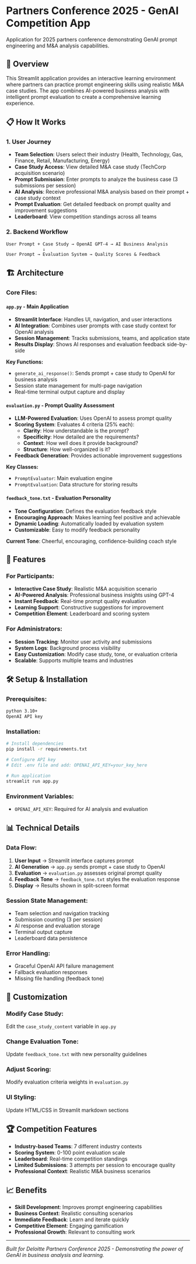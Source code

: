 # Partners Conference 2025 - GenAI Competition App

Application for 2025 partners conference demonstrating GenAI prompt engineering and M&A analysis capabilities.

## 🚀 Overview

This Streamlit application provides an interactive learning environment where partners can practice prompt engineering skills using realistic M&A case studies. The app combines AI-powered business analysis with intelligent prompt evaluation to create a comprehensive learning experience.

## 📋 How It Works

### 1. **User Journey**
- **Team Selection**: Users select their industry (Health, Technology, Gas, Finance, Retail, Manufacturing, Energy)
- **Case Study Access**: View detailed M&A case study (TechCorp acquisition scenario)
- **Prompt Submission**: Enter prompts to analyze the business case (3 submissions per session)
- **AI Analysis**: Receive professional M&A analysis based on their prompt + case study context
- **Prompt Evaluation**: Get detailed feedback on prompt quality and improvement suggestions
- **Leaderboard**: View competition standings across all teams

### 2. **Backend Workflow**
```
User Prompt + Case Study → OpenAI GPT-4 → AI Business Analysis
              ↓
User Prompt → Evaluation System → Quality Scores & Feedback
```

## 🏗️ Architecture

### **Core Files:**

#### `app.py` - Main Application
- **Streamlit Interface**: Handles UI, navigation, and user interactions
- **AI Integration**: Combines user prompts with case study context for OpenAI analysis
- **Session Management**: Tracks submissions, teams, and application state
- **Results Display**: Shows AI responses and evaluation feedback side-by-side

**Key Functions:**
- `generate_ai_response()`: Sends prompt + case study to OpenAI for business analysis
- Session state management for multi-page navigation
- Real-time terminal output capture and display

#### `evaluation.py` - Prompt Quality Assessment
- **LLM-Powered Evaluation**: Uses OpenAI to assess prompt quality
- **Scoring System**: Evaluates 4 criteria (25% each):
  - **Clarity**: How understandable is the prompt?
  - **Specificity**: How detailed are the requirements?
  - **Context**: How well does it provide background?
  - **Structure**: How well-organized is it?
- **Feedback Generation**: Provides actionable improvement suggestions

**Key Classes:**
- `PromptEvaluator`: Main evaluation engine
- `PromptEvaluation`: Data structure for storing results

#### `feedback_tone.txt` - Evaluation Personality
- **Tone Configuration**: Defines the evaluation feedback style
- **Encouraging Approach**: Makes learning feel positive and achievable
- **Dynamic Loading**: Automatically loaded by evaluation system
- **Customizable**: Easy to modify feedback personality

**Current Tone**: Cheerful, encouraging, confidence-building coach style

## 🎯 Features

### **For Participants:**
- **Interactive Case Study**: Realistic M&A acquisition scenario
- **AI-Powered Analysis**: Professional business insights using GPT-4
- **Instant Feedback**: Real-time prompt quality evaluation
- **Learning Support**: Constructive suggestions for improvement
- **Competition Element**: Leaderboard and scoring system

### **For Administrators:**
- **Session Tracking**: Monitor user activity and submissions
- **System Logs**: Background process visibility
- **Easy Customization**: Modify case study, tone, or evaluation criteria
- **Scalable**: Supports multiple teams and industries

## 🛠️ Setup & Installation

### **Prerequisites:**
```bash
python 3.10+
OpenAI API key
```

### **Installation:**
```bash
# Install dependencies
pip install -r requirements.txt

# Configure API key
# Edit .env file and add: OPENAI_API_KEY=your_key_here

# Run application
streamlit run app.py
```

### **Environment Variables:**
- `OPENAI_API_KEY`: Required for AI analysis and evaluation

## 📊 Technical Details

### **Data Flow:**
1. **User Input** → Streamlit interface captures prompt
2. **AI Generation** → `app.py` sends prompt + case study to OpenAI
3. **Evaluation** → `evaluation.py` assesses original prompt quality
4. **Feedback Tone** → `feedback_tone.txt` styles the evaluation response
5. **Display** → Results shown in split-screen format

### **Session State Management:**
- Team selection and navigation tracking
- Submission counting (3 per session)
- AI response and evaluation storage
- Terminal output capture
- Leaderboard data persistence

### **Error Handling:**
- Graceful OpenAI API failure management
- Fallback evaluation responses
- Missing file handling (feedback tone)

## 🎨 Customization

### **Modify Case Study:**
Edit the `case_study_content` variable in `app.py`

### **Change Evaluation Tone:**
Update `feedback_tone.txt` with new personality guidelines

### **Adjust Scoring:**
Modify evaluation criteria weights in `evaluation.py`

### **UI Styling:**
Update HTML/CSS in Streamlit markdown sections

## 🏆 Competition Features

- **Industry-based Teams**: 7 different industry contexts
- **Scoring System**: 0-100 point evaluation scale
- **Leaderboard**: Real-time competition standings
- **Limited Submissions**: 3 attempts per session to encourage quality
- **Professional Context**: Realistic M&A business scenarios

## 📈 Benefits

- **Skill Development**: Improves prompt engineering capabilities
- **Business Context**: Realistic consulting scenarios
- **Immediate Feedback**: Learn and iterate quickly
- **Competitive Element**: Engaging gamification
- **Professional Growth**: Relevant to consulting work

---

*Built for Deloitte Partners Conference 2025 - Demonstrating the power of GenAI in business analysis and learning.*
